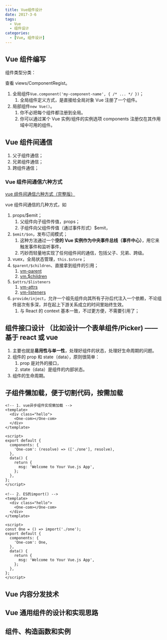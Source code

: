 ```yaml
---
title: Vue组件设计
date: 2017-3-6
tags:
  - Vue
  - 组件设计
categories:
  - [Vue, 组件设计]
---
```


## Vue 组件编写

组件类型分类：

查看 views/ComponentRegist。

1. 全局组件`Vue.component('my-component-name', { /* ... */ })`；
   1. 全局组件定义方式，是直接给全局对象 Vue 注册了一个组件。
2. 局部组件`new Vue()`。
   1. 你不必把每个组件都注册到全局。
   2. 你可以通过某个 Vue 实例/组件的实例选项 components 注册仅在其作用域中可用的组件。

## Vue 组件间通信

1. 父子组件通信；
2. 兄弟组件通信；
3. 跨组件通信；

### Vue 组件间通信六种方式

[vue 组件间通信六种方式（完整版）](https://segmentfault.com/a/1190000019208626?utm_source=tag-newest)

vue 组件间通信的几种方式，如

1. props/\$emit；
   1. 父组件向子组件传值，props；
   2. 子组件向父组件传值（通过事件形式）\$emit，
2. `$emit/$on`，发布订阅模式；
   1. 这种方法通过一个**空的 Vue 实例作为中央事件总线（事件中心）**，用它来触发事件和监听事件，
   2. 巧妙而轻量地实现了任何组件间的通信，包括父子、兄弟、跨级。
3. vuex，全局状态管理，`this.$store`；
4. `$parent/$children`、直接拿到组件的引用；
   1. [vm-parent](https://cn.vuejs.org/v2/api/#vm-parent)
   2. [vm.\$children](https://cn.vuejs.org/v2/api/#vm-children)
5. `$attrs/$listeners`
   1. [vm-attrs](https://cn.vuejs.org/v2/api/#vm-attrs)
   2. [vm-listeners](https://cn.vuejs.org/v2/api/#vm-listeners)
6. `provide/inject`，允许一个祖先组件向其所有子孙后代注入一个依赖，不论组件层次有多深，并在起上下游关系成立的时间里始终生效。
   1. 与 React 的 context 基本一致，不过更方便，不需要引用了；

## 组件接口设计 （比如设计一个表单组件/Picker) —— 基于 react 或 vue

1. 主要也就是**易用性与单一性**，处理好组件的状态，处理好生命周期的问题。
2. 组件的 prop 和 state（data），原则很简单：
   1. prop 是对外的接口，
   2. state（data）是组件的内部状态。
3. 组件的生命周期。

## 子组件懒加载，便于切割代码，按需加载

```vue
<!-- 1. vue异步组件实现懒加载 -->
<template>
  <div class="hello">
    <One-com></One-com>
  </div>
</template>

<script>
export default {
  components: {
    'One-com': (resolve) => (['./one'], resolve),
  },
  data() {
    return {
      msg: 'Welcome to Your Vue.js App',
    };
  },
};
</script>

<!-- 2. ES的import() -->
<template>
  <div class="hello">
    <One-com></One-com>
  </div>
</template>

<script>
const One = () => import('./one');
export default {
  components: {
    'One-com': One,
  },
  data() {
    return {
      msg: 'Welcome to Your Vue.js App',
    };
  },
};
</script>
```

## Vue 内容分发技术

## Vue 通用组件的设计和实现思路

## 组件、构造函数和实例
